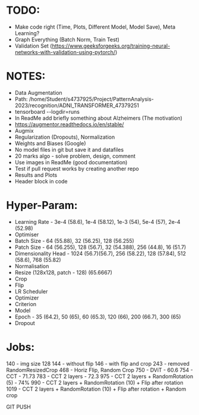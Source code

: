 # TODO:
- Make code right (Time, Plots, Different Model, Model Save), Meta Learning?
- Graph Everything (Batch Norm, Train Test)
- Validation Set (https://www.geeksforgeeks.org/training-neural-networks-with-validation-using-pytorch/)

# NOTES:
- Data Augmentation
- Path: /home/Student/s4737925/Project/PatternAnalysis-2023/recognition/ADNI_TRANSFORMER_47379251
- tensorboard --logdir=runs
- In ReadMe add briefly something about Alzheimers (The motivation)
- https://augmentor.readthedocs.io/en/stable/
- Augmix
- Regularization (Dropouts), Normalization
- Weights and Biases (Google)
- No model files in git but save it and datafiles
- 20 marks algo - solve problem, design, comment
- Use images in ReadMe (good documentation) 
- Test if pull request works by creating another repo
- Results and Plots
- Header block in code

# Hyper-Param:
- Learning Rate - 3e-4 (58.6), 1e-4 (58.12), 1e-3 (54), 5e-4 (57), 2e-4 (52.98)
- Optimiser
- Batch Size - 64 (55.88), 32 (56.25), 128 (56.255)
- Patch Size - 64 (56.255), 128 (56.7), 32 (54.388), 256 (44.8), 16 (51.7)
- Dimensionality Head - 1024 (56.7)(56.7), 256 (58.22), 128 (57.84), 512 (58.6), 768 (55.82)
- Normalisation
- Resize (128x128, patch - 128) (65.6667)
- Crop
- Flip
- LR Scheduler
- Optimizer
- Criterion
- Model
- Epoch - 35 (64.2), 50 (65), 60 (65.3), 120 (66), 200 (66.7), 300 (65)
- Dropout
# Jobs:
140 - img size 128
144 - without flip
146 - with flip and crop
243 - removed RandomResizedCrop
468 - Horiz Flip, Random Crop
750 - DViT - 60.6
754 - CCT - 71.73
783 - CCT 2 layers - 72.3
975 - CCT 2 layers + RandomRotation (5) - 74%
990 - CCT 2 layers + RandomRotation (10) + Flip after rotation
1019 - CCT 2 layers + RandomRotation (10) + Flip after rotation + Random crop

GIT PUSH
